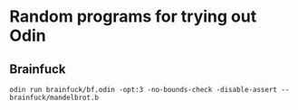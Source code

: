 # Random programs for trying out Odin

## Brainfuck

`odin run brainfuck/bf.odin -opt:3 -no-bounds-check -disable-assert -- brainfuck/mandelbrot.b`